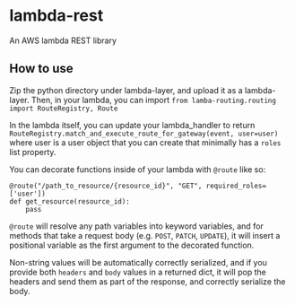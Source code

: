 # lambda-rest
 An AWS lambda REST library

## How to use

Zip the python directory under lambda-layer, and upload it as a lambda-layer. Then, in your lambda, you can import `from lamba-routing.routing import RouteRegistry, Route`

In the lambda itself, you can update your lambda_handler to return `RouteRegistry.match_and_execute_route_for_gateway(event, user=user)` where user is a user object that you can create that minimally has a `roles` list property.

You can decorate functions inside of your lambda with `@route` like so:

```
@route("/path_to_resource/{resource_id}", "GET", required_roles=['user'])
def get_resource(resource_id):
    pass

```

`@route` will resolve any path variables into keyword variables, and for methods that take a request body (e.g. `POST`, `PATCH`, `UPDATE`), it will insert a positional variable as the first argument to the decorated function.

Non-string values will be automatically correctly serialized, and if you provide both `headers` and `body` values in a returned dict, it will pop the headers and send them as part of the response, and correctly serialize the body.
